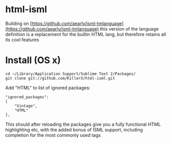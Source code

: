 html-isml
=========

Building on [https://github.com/aearly/isml-tmlanguage](https://github.com/aearly/isml-tmlanguage) this version of the language definition is a replacement for the builtin HTML lang, but therefore retains all its cool features

Install (OS x)
==============

	cd ~/Library/Application Support/Sublime Text 2/Packages/
	git clone git://github.com/KillerX/html-isml.git

Add "HTML" to list of ignored packages:

	"ignored_packages":
	[
		"Vintage",
		"HTML"
	],

This should after reloading the packages give you a fully
functional HTML highlighting etc, with the added bonus of
ISML support, including completion for the most commonly used tags
